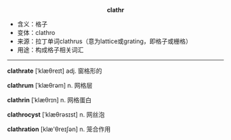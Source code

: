 
**<center>clathr</center>**

- <span class="definition">含义：格子</span>
- <span class="definition">变体：clathro</span>
- <span class="definition">来源：拉丁单词clathrus（意为lattice或grating，即格子或栅格）</span>
- <span class="definition">用途：构成格子相关词汇</span>

---

<span class="vocabulary">**clathrate**</span> [ˈklæθreɪt] adj. 窗格形的

<span class="vocabulary">**clathrum**</span> [ˈklæθrәm] n. 网格层

<span class="vocabulary">**clathrin**</span> [ˈklæθrɪn] n. 网格蛋白

<span class="vocabulary">**clathrocyst**</span> [ˈklæθrәsɪst] n. 网丝泡

<span class="vocabulary">**clathration**</span> [klæ'θreɪʃən] n. 笼合作用

